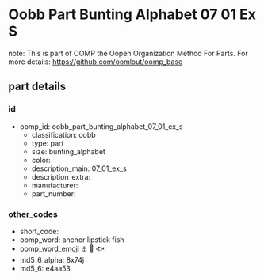 # Oobb Part Bunting Alphabet 07 01 Ex S  

note: This is part of OOMP the Oopen Organization Method For Parts. For more details: https://github.com/oomlout/oomp_base

##  part details





### id
* oomp_id: oobb_part_bunting_alphabet_07_01_ex_s
  * classification: oobb
  * type: part
  * size: bunting_alphabet
  * color: 
  * description_main: 07_01_ex_s
  * description_extra: 
  * manufacturer: 
  * part_number: 

### other_codes
* short_code: 
* oomp_word: anchor lipstick fish
* oomp_word_emoji :anchor: :lipstick: :fish:
* md5_6_alpha: 8x74j
* md5_6: e4aa53